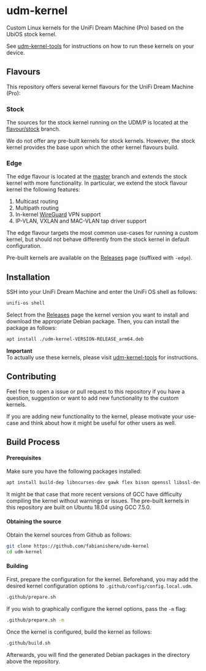 # udm-kernel
Custom Linux kernels for the UniFi Dream Machine (Pro) based on the UbiOS stock kernel. 

See [udm-kernel-tools](https://github.com/fabianishere/udm-kernel-tools)
for instructions on how to run these kernels on your device.

## Flavours
This repository offers several kernel flavours for the UniFi Dream Machine (Pro):

### Stock
The sources for the stock kernel running on the UDM/P is
located at the [flavour/stock](https://github.com/fabianishere/udm-kernel/tree/flavour/stock) branch.

We do not offer any pre-built kernels for stock kernels. However, the stock
kernel provides the base upon which the other kernel flavours build.

### Edge
The edge flavour is located at the [master](https://github.com/fabianishere/udm-kernel/tree/master) branch
and extends the stock kernel with more functionality.
In particular, we extend the stock flavour kernel the following features:
1. Multicast routing
2. Multipath routing
3. In-kernel [WireGuard](https://wireguard.com) VPN support
4. IP-VLAN, VXLAN and MAC-VLAN tap driver support

The edge flavour targets the most common use-cases for running a custom kernel,
but should not behave differently from the stock kernel in default configuration.

Pre-built kernels are available on the [Releases](https://github.com/fabianishere/udm-kernel/releases) page
(suffixed with `-edge`).

## Installation
SSH into your UniFi Dream Machine and enter the UniFi OS shell as follows:
```bash
unifi-os shell
```

Select from the [Releases](https://github.com/fabianishere/udm-kernel/releases) page the kernel version
you want to install and download the appropriate Debian package. Then,
you can install the package as follows:

```sh
apt install ./udm-kernel-VERSION-RELEASE_arm64.deb
```

**Important**  
To actually use these kernels, please visit [udm-kernel-tools](https://github.com/fabianishere/udm-kernel-tools)
for instructions.

## Contributing
Feel free to open a issue or pull request to this repository if you have
a question, suggestion or want to add new functionality to the custom kernels.

If you are adding new functionality to the kernel, please motivate your use-case
and think about how it might be useful for other users as well.

## Build Process

#### Prerequisites
Make sure you have the following packages installed:

```bash
apt install build-dep libncurses-dev gawk flex bison openssl libssl-dev gcc-aarch64-linux-gnu
```

It might be that case that more recent versions of GCC have difficulty compiling
the kernel without warnings or issues. The pre-built kernels in this repository
are built on Ubuntu 18.04 using GCC 7.5.0.

#### Obtaining the source
Obtain the kernel sources from Github as follows:
```bash
git clone https://github.com/fabianishere/udm-kernel
cd udm-kernel
```

#### Building
First, prepare the configuration for the kernel. Beforehand, you may add the desired
kernel configuration options to `.github/config/config.local.udm`.
```bash
.github/prepare.sh
```

If you wish to graphically configure the kernel options, pass the `-m` flag:
```bash
.github/prepare.sh -m
```

Once the kernel is configured, build the kernel as follows:
```bash
.github/build.sh
```

Afterwards, you will find the generated Debian packages in the directory above
the repository.
